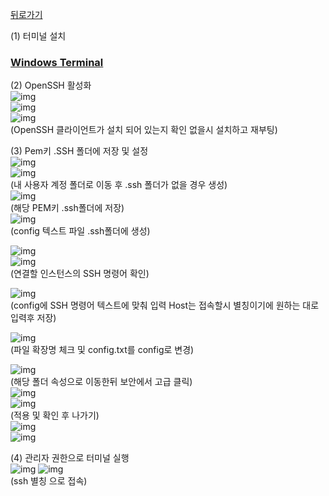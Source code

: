 [뒤로가기](./EC2.md)

(1) 터미널 설치

### [Windows Terminal](https://apps.microsoft.com/store/detail/windows-terminal/9N0DX20HK701?hl=ko-kr&gl=kr&activetab=pivot%3Aoverviewtab)

(2) OpenSSH 활성화<br>
![img](../Img/%ED%84%B0%EB%AF%B8%EB%84%902.png)<br>
![img](../Img/%ED%84%B0%EB%AF%B8%EB%84%903.png)<br>
![img](../Img/%ED%84%B0%EB%AF%B8%EB%84%904.png)<br>
(OpenSSH 클라이언트가 설치 되어 있는지 확인 없을시 설치하고 재부팅)<br>

(3) Pem키 .SSH 폴더에 저장 및 설정<br>
![img](../Img/ter3.png)<br>
![img](../Img/ter4.png)<br>
(내 사용자 계정 폴더로 이동 후 .ssh 폴더가 없을 경우 생성)<br>
![img](../Img/ter5.png)<br>
(해당 PEM키 .ssh폴더에 저장)<br>
![img](../Img/ter6.png)<br>
(config 텍스트 파일 .ssh폴더에 생성)

![img](../Img/ter1.png)<br>
![img](../Img/ter2.png)<br>
(연결할 인스턴스의 SSH 명령어 확인)<br>

![img](../Img/ter8.png)<br>
(config에 SSH 명령어 텍스트에 맞춰 입력
Host는 접속할시 별칭이기에 원하는 대로 입력후 저장)<br>

![img](../Img/ter7.png)<br>
(파일 확장명 체크 및 config.txt를 config로 변경)

![img](../Img/ter9.png)<br>
(해당 폴더 속성으로 이동한뒤 보안에서 고급 클릭)<br>
![img](../Img/ter10.png)<br>
![img](../Img/ter11.png)<br>
(적용 및 확인 후 나가기)<br>
![img](../Img/ter12.png)<br>
![img](../Img/ter13.png)<br>

(4) 관리자 권한으로 터미널 실행<br>
![img](../Img/%ED%84%B0%EB%AF%B8%EB%84%901.png)
![img](../Img/ter14.png)<br>
(ssh 별칭 으로 접속)
